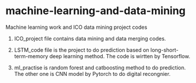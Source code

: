 # machine-learning-and-data-mining

Machine learning work and ICO data mining project codes

1. ICO_project file contains data mining and data merging codes.

2. LSTM_code file is the project to do prediction based on long-short-term-memory deep learning method. The code is wirtten by Tensorflow.

3. ml_practise is random forest and catboosting method to do prediction. The other one is CNN model by Pytorch to do digital recongnier.
